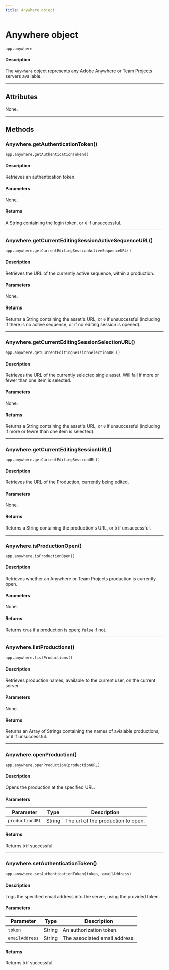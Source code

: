 ```yaml
---
title: Anywhere object
---
```

# Anywhere object

`app.anywhere`

#### Description

The `Anywhere` object represents any Adobe Anywhere or Team Projects servers available.

---

## Attributes

None.

---

## Methods

### Anywhere.getAuthenticationToken()

`app.anywhere.getAuthenticationToken()`

#### Description

Retrieves an authentication token.

#### Parameters

None.

#### Returns

A String containing the login token, or `0` if unsuccessful.

---

### Anywhere.getCurrentEditingSessionActiveSequenceURL()

`app.anywhere.getCurrentEditingSessionActiveSequenceURL()`

#### Description

Retrieves the URL of the currently active sequence, within a production.

#### Parameters

None.

#### Returns

Returns a String containing the asset's URL, or `0` if unsuccessful (including if there is no active sequence, or if no editing session is opened).

---

### Anywhere.getCurrentEditingSessionSelectionURL()

`app.anywhere.getCurrentEditingSessionSelectionURL()`

#### Description

Retrieves the URL of the currently selected single asset. Will fail if more or fewer than one item is selected.

#### Parameters

None.

#### Returns

Returns a String containing the asset's URL, or `0` if unsuccessful (including if more or fewre than one item is selected).

---

### Anywhere.getCurrentEditingSessionURL()

`app.anywhere.getCurrentEditingSessionURL()`

#### Description

Retrieves the URL of the Production, currently being edited.

#### Parameters

None.

#### Returns

Returns a String containing the production's URL, or `0` if unsuccessful.

---

### Anywhere.isProductionOpen()

`app.anywhere.isProductionOpen()`

#### Description

Retrieves whether an Anywhere or Team Projects production is currently open.

#### Parameters

None.

#### Returns

Returns `true` if a production is open; `false` if not.

---

### Anywhere.listProductions()

`app.anywhere.listProductions()`

#### Description

Retrieves production names, available to the current user, on the current server.

#### Parameters

None.

#### Returns

Returns an Array of Strings containing the names of avialable productions, or `0` if unsuccessful.

---

### Anywhere.openProduction()

`app.anywhere.openProduction(productionURL)`

#### Description

Opens the production at the specified URL.

#### Parameters

| Parameter | Type | Description |
| --- | --- | --- |
| `productionURL` | String | The url of the production to open. |

#### Returns

Returns `0` if successful.

---

### Anywhere.setAuthenticationToken()

`app.anywhere.setAuthenticationToken(token, emailAddress)`

#### Description

Logs the specified email address into the server, using the provided token.

#### Parameters

| Parameter | Type | Description |
| --- | --- | --- |
| `token` | String | An authorization token. |
| `emailAddress` | String | The associated email address. |

#### Returns

Returns `0` if successful.
